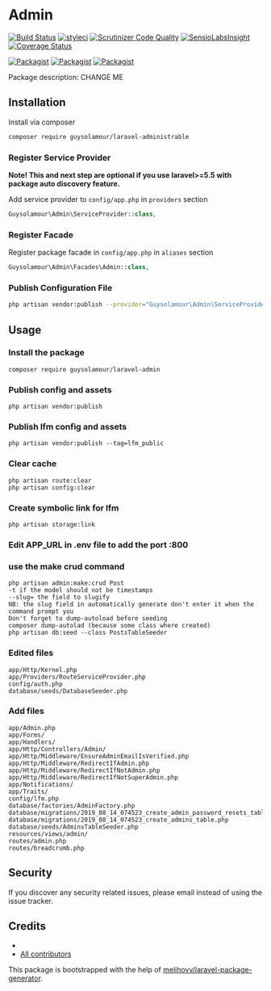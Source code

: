 # Admin

[![Build Status](https://travis-ci.org/guysolamour/admin.svg?branch=master)](https://travis-ci.org/guysolamour/admin)
[![styleci](https://styleci.io/repos/CHANGEME/shield)](https://styleci.io/repos/CHANGEME)
[![Scrutinizer Code Quality](https://scrutinizer-ci.com/g/guysolamour/admin/badges/quality-score.png?b=master)](https://scrutinizer-ci.com/g/guysolamour/admin/?branch=master)
[![SensioLabsInsight](https://insight.sensiolabs.com/projects/CHANGEME/mini.png)](https://insight.sensiolabs.com/projects/CHANGEME)
[![Coverage Status](https://coveralls.io/repos/github/guysolamour/admin/badge.svg?branch=master)](https://coveralls.io/github/guysolamour/admin?branch=master)

[![Packagist](https://img.shields.io/packagist/v/guysolamour/admin.svg)](https://packagist.org/packages/guysolamour/admin)
[![Packagist](https://poser.pugx.org/guysolamour/admin/d/total.svg)](https://packagist.org/packages/guysolamour/admin)
[![Packagist](https://img.shields.io/packagist/l/guysolamour/admin.svg)](https://packagist.org/packages/guysolamour/admin)

Package description: CHANGE ME

## Installation

Install via composer
```bash
composer require guysolamour/laravel-administrable
```

### Register Service Provider

**Note! This and next step are optional if you use laravel>=5.5 with package
auto discovery feature.**

Add service provider to `config/app.php` in `providers` section
```php
Guysolamour\Admin\ServiceProvider::class,
```

### Register Facade

Register package facade in `config/app.php` in `aliases` section
```php
Guysolamour\Admin\Facades\Admin::class,
```

### Publish Configuration File

```bash
php artisan vendor:publish --provider="Guysolamour\Admin\ServiceProvider" --tag="config"
```

## Usage

### Install the package
    composer require guysolamour/laravel-admin

### Publish config and assets
    php artisan vendor:publish

### Publish lfm config and assets
    php artisan vendor:publish --tag=lfm_public

### Clear cache
    php artisan route:clear
    php artisan config:clear

### Create symbolic link for lfm
    php artisan storage:link

### Edit APP_URL in  .env file to add the port :800


### use the make crud command
    php artisan admin:make:crud Post
    -t if the model should not be timestamps
    --slug= the field to slugify
    NB: the slug field in automatically generate don't enter it when the command prompt you
    Don't forget to dump-autoload before seeding
    composer dump-autolad (because some class where created)
    php artisan db:seed --class PostsTableSeeder
    


### Edited files
    app/Http/Kernel.php
	app/Providers/RouteServiceProvider.php
	config/auth.php
	database/seeds/DatabaseSeeder.php


### Add files
    app/Admin.php
    app/Forms/
    app/Handlers/
    app/Http/Controllers/Admin/
    app/Http/Middleware/EnsureAdminEmailIsVerified.php
    app/Http/Middleware/RedirectIfAdmin.php
    app/Http/Middleware/RedirectIfNotAdmin.php
    app/Http/Middleware/RedirectIfNotSuperAdmin.php
    app/Notifications/
    app/Traits/
    config/lfm.php
    database/factories/AdminFactory.php
    database/migrations/2019_08_14_074523_create_admin_password_resets_table.php
    database/migrations/2019_08_14_074523_create_admins_table.php
    database/seeds/AdminsTableSeeder.php
    resources/views/admin/
    routes/admin.php
    routes/breadcrumb.php



## Security

If you discover any security related issues, please email 
instead of using the issue tracker.

## Credits

- [](https://github.com/guysolamour/admin)
- [All contributors](https://github.com/guysolamour/admin/graphs/contributors)

This package is bootstrapped with the help of
[melihovv/laravel-package-generator](https://github.com/melihovv/laravel-package-generator).


